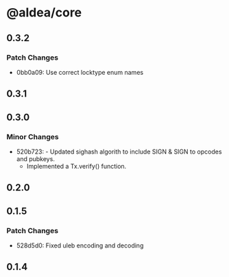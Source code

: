 # @aldea/core

## 0.3.2

### Patch Changes

- 0bb0a09: Use correct locktype enum names

## 0.3.1

## 0.3.0

### Minor Changes

- 520b723: - Updated sighash algorith to include SIGN & SIGN to opcodes and pubkeys.
  - Implemented a Tx.verify() function.

## 0.2.0

## 0.1.5

### Patch Changes

- 528d5d0: Fixed uleb encoding and decoding

## 0.1.4

